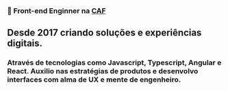 ### 🔭 Front-end Enginner na [CAF](https://www.caf.io/pt) 

## Desde 2017 criando soluções e experiências digitais. 
### Através de tecnologias como Javascript, Typescript, Angular e React. Auxilio nas estratégias de produtos e desenvolvo interfaces com alma de UX e mente de engenheiro.

